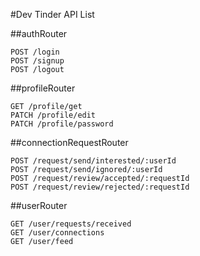 #Dev Tinder API List

##authRouter

    POST /login
    POST /signup
    POST /logout

##profileRouter

    GET /profile/get
    PATCH /profile/edit
    PATCH /profile/password

##connectionRequestRouter

    POST /request/send/interested/:userId
    POST /request/send/ignored/:userId
    POST /request/review/accepted/:requestId
    POST /request/review/rejected/:requestId

##userRouter

    GET /user/requests/received
    GET /user/connections
    GET /user/feed
